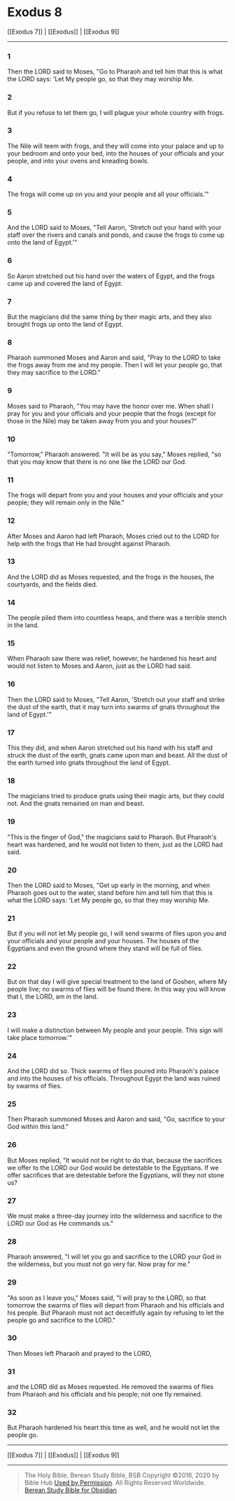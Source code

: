 # Exodus 8

[[Exodus 7]] | [[Exodus]] | [[Exodus 9]]

---

### 1
Then the LORD said to Moses, "Go to Pharaoh and tell him that this is what the LORD says: 'Let My people go, so that they may worship Me.

### 2
But if you refuse to let them go, I will plague your whole country with frogs.

### 3
The Nile will teem with frogs, and they will come into your palace and up to your bedroom and onto your bed, into the houses of your officials and your people, and into your ovens and kneading bowls.

### 4
The frogs will come up on you and your people and all your officials.'"

### 5
And the LORD said to Moses, "Tell Aaron, 'Stretch out your hand with your staff over the rivers and canals and ponds, and cause the frogs to come up onto the land of Egypt.'"

### 6
So Aaron stretched out his hand over the waters of Egypt, and the frogs came up and covered the land of Egypt.

### 7
But the magicians did the same thing by their magic arts, and they also brought frogs up onto the land of Egypt.

### 8
Pharaoh summoned Moses and Aaron and said, "Pray to the LORD to take the frogs away from me and my people. Then I will let your people go, that they may sacrifice to the LORD."

### 9
Moses said to Pharaoh, "You may have the honor over me. When shall I pray for you and your officials and your people that the frogs (except for those in the Nile) may be taken away from you and your houses?"

### 10
"Tomorrow," Pharaoh answered. "It will be as you say," Moses replied, "so that you may know that there is no one like the LORD our God.

### 11
The frogs will depart from you and your houses and your officials and your people; they will remain only in the Nile."

### 12
After Moses and Aaron had left Pharaoh, Moses cried out to the LORD for help with the frogs that He had brought against Pharaoh.

### 13
And the LORD did as Moses requested, and the frogs in the houses, the courtyards, and the fields died.

### 14
The people piled them into countless heaps, and there was a terrible stench in the land.

### 15
When Pharaoh saw there was relief, however, he hardened his heart and would not listen to Moses and Aaron, just as the LORD had said.

### 16
Then the LORD said to Moses, "Tell Aaron, 'Stretch out your staff and strike the dust of the earth, that it may turn into swarms of gnats throughout the land of Egypt.'"

### 17
This they did, and when Aaron stretched out his hand with his staff and struck the dust of the earth, gnats came upon man and beast. All the dust of the earth turned into gnats throughout the land of Egypt.

### 18
The magicians tried to produce gnats using their magic arts, but they could not. And the gnats remained on man and beast.

### 19
"This is the finger of God," the magicians said to Pharaoh. But Pharaoh's heart was hardened, and he would not listen to them, just as the LORD had said.

### 20
Then the LORD said to Moses, "Get up early in the morning, and when Pharaoh goes out to the water, stand before him and tell him that this is what the LORD says: 'Let My people go, so that they may worship Me.

### 21
But if you will not let My people go, I will send swarms of flies upon you and your officials and your people and your houses. The houses of the Egyptians and even the ground where they stand will be full of flies.

### 22
But on that day I will give special treatment to the land of Goshen, where My people live; no swarms of flies will be found there. In this way you will know that I, the LORD, am in the land.

### 23
I will make a distinction between My people and your people. This sign will take place tomorrow.'"

### 24
And the LORD did so. Thick swarms of flies poured into Pharaoh's palace and into the houses of his officials. Throughout Egypt the land was ruined by swarms of flies.

### 25
Then Pharaoh summoned Moses and Aaron and said, "Go, sacrifice to your God within this land."

### 26
But Moses replied, "It would not be right to do that, because the sacrifices we offer to the LORD our God would be detestable to the Egyptians. If we offer sacrifices that are detestable before the Egyptians, will they not stone us?

### 27
We must make a three-day journey into the wilderness and sacrifice to the LORD our God as He commands us."

### 28
Pharaoh answered, "I will let you go and sacrifice to the LORD your God in the wilderness, but you must not go very far. Now pray for me."

### 29
"As soon as I leave you," Moses said, "I will pray to the LORD, so that tomorrow the swarms of flies will depart from Pharaoh and his officials and his people. But Pharaoh must not act deceitfully again by refusing to let the people go and sacrifice to the LORD."

### 30
Then Moses left Pharaoh and prayed to the LORD,

### 31
and the LORD did as Moses requested. He removed the swarms of flies from Pharaoh and his officials and his people; not one fly remained.

### 32
But Pharaoh hardened his heart this time as well, and he would not let the people go.

---

[[Exodus 7]] | [[Exodus]] | [[Exodus 9]]

---

> The Holy Bible, Berean Study Bible, BSB
> Copyright &copy;2016, 2020 by Bible Hub
> [Used by Permission](https://berean.bible/terms.htm). All Rights Reserved Worldwide.
> [Berean Study Bible for Obsidian](https://github.com/gapmiss/berean-study-bible-for-obsidian)

